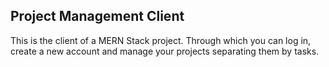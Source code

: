 ## Project Management Client

This is the client of a MERN Stack project. Through which you can log in, create a new account and manage your projects separating them by tasks.